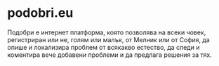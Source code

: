 # podobri.eu
Подобри е интернет платформа, която позволява на всеки човек, регистриран или не, голям или малък, от Мелник или от София, да опише и локализира проблем от всякакво естество, да следи и коментира вече добавени проблеми и да предлага решения за тях.
